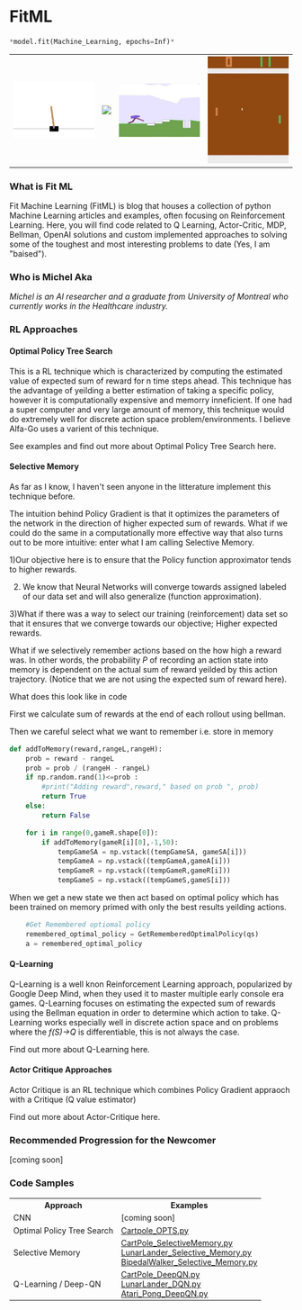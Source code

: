 # FitML
```python
*model.fit(Machine_Learning, epochs=Inf)* 
```
<table style="width:100%">
  <tr>
    <th><img src="/img/cCartPole.jpg" width="250"/></th>      
    <th><img src="/img/LunarLandQLearning.png" width="250"/></th>
    <th><img src="/img/cWalker.jpg" width="250"/></th> 
    <th><img src="/img/cPong.jpg" width="250"/></th>      
  </tr>
</Table>

### What is Fit ML
Fit Machine Learning (FitML) is blog that houses a collection of python Machine Learning articles and examples, often focusing on Reinforcement Learning. Here, you will find code related to Q Learning, Actor-Critic, MDP, Bellman, OpenAI solutions and custom implemented approaches to solving some of the toughest and most interesting problems to date (Yes, I am "baised").

### Who is Michel Aka
*Michel is an AI researcher and a graduate from University of Montreal who currently works in the Healthcare industry.*

### RL Approaches

#### Optimal Policy Tree Search

This is a RL technique which is characterized by computing the estimated value of expected sum of reward for n time steps ahead. This technique has the advantage of yeilding a better estimation of taking a specific policy, however it is computationally expensive and memorry inneficient. If one had a super computer and very large amount of memory, this technique would do extremely well for discrete action space problem/environments. I believe Alfa-Go uses a varient of this technique.

See examples and find out more about Optimal Policy Tree Search here.

#### Selective Memory

As far as I know, I haven't seen anyone in the litterature implement this technique before.

The intuition behind Policy Gradient is that it optimizes the parameters of the network in the direction of higher expected sum of rewards. What if we could do the same in a computationally more effective way that also turns out to be more intuitive: enter what I am calling Selective Memory.

1)Our objective here is to ensure that the Policy function approximator tends to higher rewards. 

2) We know that Neural Networks will converge towards assigned labeled of our data set and will also generalize (function approximation). 

3)What if there was a way to select our training (reinforcement) data set so that it ensures that we converge towards our objective; Higher expected rewards.

What if we selectively remember actions based on the how high a reward was. In other words, the probability *P* of recording an action state into memory is dependent on the actual sum of reward yeilded by this action trajectory. (Notice that we are not using the expected sum of reward here).

What does this look like in code

First we calculate sum of rewards at the end of each rollout using bellman.

Then we careful select what we want to remember i.e. store in memory
```python
def addToMemory(reward,rangeL,rangeH):
    prob = reward - rangeL
    prob = prob / (rangeH - rangeL)
    if np.random.rand(1)<=prob :
        #print("Adding reward",reward," based on prob ", prob)
        return True
    else:
        return False
```

```python
    for i in range(0,gameR.shape[0]):
        if addToMemory(gameR[i][0],-1,50):
            tempGameSA = np.vstack((tempGameSA, gameSA[i]))
            tempGameA = np.vstack((tempGameA,gameA[i]))
            tempGameR = np.vstack((tempGameR,gameR[i]))
            tempGameS = np.vstack((tempGameS,gameS[i]))
```

When we get a new state we then act based on optimal policy which has been trained on memory primed with only the best results yeilding actions.
```python
    #Get Remembered optiomal policy
    remembered_optimal_policy = GetRememberedOptimalPolicy(qs)
    a = remembered_optimal_policy
```

#### Q-Learning

Q-Learning is a well knon Reinforcement Learning approach, popularized by Google Deep Mind, when they used it to master multiple early console era games. Q-Learning focuses on estimating the expected sum of rewards using the Bellman equation in order to determine which action to take. Q-Learning works especially well in discrete action space and on problems where the *f(S)->Q* is differentiable, this is not always the case.

Find out more about Q-Learning here.


#### Actor Critique Approaches

Actor Critique is an RL technique which combines Policy Gradient appraoch with a Critique (Q value estimator)

Find out more about Actor-Critique here.

### Recommended Progression for the Newcomer

[coming soon]

###

### Code Samples

<table style="width:100%">
  <tr>
    <th>Approach</th>
    <th>Examples</th> 
  </tr>
  <tr>
    <td>CNN</td>
    <td>[coming soon]</td> 
  </tr>
  <tr>
    <td>Optimal Policy Tree Search</td>
    <td><a href ="https://github.com/FitMachineLearning/FitML/blob/master/OptimalPolicyTreeSearch/Cartpole_OPTS.py">Cartpole_OPTS.py</a> </td> 
  <tr>
    <td>Selective Memory</td>
    <td>
        <a href ="https://github.com/FitMachineLearning/FitML/blob/master/SelectiveMemory/CartPole_SelectiveMemory.py">CartPole_SelectiveMemory.py</a>
        <BR>
        <a href ="https://github.com/FitMachineLearning/FitML/blob/master/SelectiveMemory/LunarLander_Selective_Memory.py">LunarLander_Selective_Memory.py</a>
         <BR>
         <a href ="https://github.com/FitMachineLearning/FitML/blob/master/SelectiveMemory/BipedalWalker_Selective_Memory.py">BipedalWalker_Selective_Memory.py</a>
     </td>       
  </tr>
  <tr>
    <td>Q-Learning / Deep-QN</td>
    <td>
        <a href ="https://github.com/FitMachineLearning/FitML/blob/master/DeepQN/CartPole_QLearning.py">CartPole_DeepQN.py</a> <BR>
        <a href ="https://github.com/FitMachineLearning/FitML/blob/master/DeepQN/LunarLander_QL.py">LunarLander_DQN.py</a>   <BR>
        <a href ="https://github.com/FitMachineLearning/FitML/blob/master/DeepQN/Atari_Pong_DeepQN.py">Atari_Pong_DeepQN.py</a> 
    </td>      
  <tr>        
</table>
